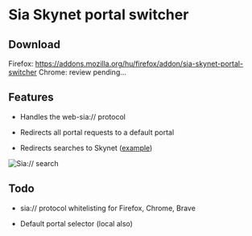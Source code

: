 # Sia Skynet portal switcher

## Download

Firefox: https://addons.mozilla.org/hu/firefox/addon/sia-skynet-portal-switcher
Chrome: review pending...

## Features

- Handles the web-sia:// protocol

- Redirects all portal requests to a default portal

- Redirects searches to Skynet ([example](https://www.google.com/search?client=firefox-b-d&q=sia%3A%2F%2F_AHiBmteb-2tXc0LiYeXiLXTOqTD_rTjT9fiwcpvUVprpg))

![Sia:// search](https://raw.githubusercontent.com/DaWe35/Skynet-portal-switcher/master/docs/addon.jpg)

## Todo

- sia:// protocol whitelisting for Firefox, Chrome, Brave

- Default portal selector (local also)